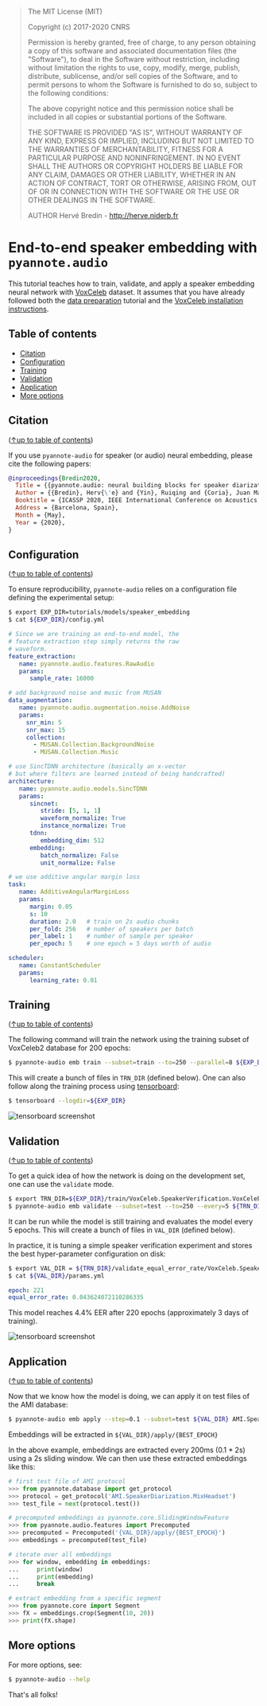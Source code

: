 > The MIT License (MIT)
>
> Copyright (c) 2017-2020 CNRS
>
> Permission is hereby granted, free of charge, to any person obtaining a copy
> of this software and associated documentation files (the "Software"), to deal
> in the Software without restriction, including without limitation the rights
> to use, copy, modify, merge, publish, distribute, sublicense, and/or sell
> copies of the Software, and to permit persons to whom the Software is
> furnished to do so, subject to the following conditions:
>
> The above copyright notice and this permission notice shall be included in all
> copies or substantial portions of the Software.
>
> THE SOFTWARE IS PROVIDED "AS IS", WITHOUT WARRANTY OF ANY KIND, EXPRESS OR
> IMPLIED, INCLUDING BUT NOT LIMITED TO THE WARRANTIES OF MERCHANTABILITY,
> FITNESS FOR A PARTICULAR PURPOSE AND NONINFRINGEMENT. IN NO EVENT SHALL THE
> AUTHORS OR COPYRIGHT HOLDERS BE LIABLE FOR ANY CLAIM, DAMAGES OR OTHER
> LIABILITY, WHETHER IN AN ACTION OF CONTRACT, TORT OR OTHERWISE, ARISING FROM,
> OUT OF OR IN CONNECTION WITH THE SOFTWARE OR THE USE OR OTHER DEALINGS IN THE
> SOFTWARE.
>
> AUTHOR
> Hervé Bredin - http://herve.niderb.fr

# End-to-end speaker embedding with `pyannote.audio`

This tutorial teaches how to train, validate, and apply a speaker embedding neural network with [VoxCeleb](http://www.robots.ox.ac.uk/~vgg/data/voxceleb/) dataset. It assumes that you have already followed both the [data preparation](../../data_preparation) tutorial and the [VoxCeleb installation instructions](https://github.com/pyannote/pyannote-db-voxceleb). 

## Table of contents
- [Citation](#citation)
- [Configuration](#configuration)
- [Training](#training)
- [Validation](#validation)
- [Application](#application)
- [More options](#more-options)

## Citation
([↑up to table of contents](#table-of-contents))

If you use `pyannote-audio` for speaker (or audio) neural embedding, please cite the following papers:

```bibtex
@inproceedings{Bredin2020,
  Title = {{pyannote.audio: neural building blocks for speaker diarization}},
  Author = {{Bredin}, Herv{\'e} and {Yin}, Ruiqing and {Coria}, Juan Manuel and {Gelly}, Gregory and {Korshunov}, Pavel and {Lavechin}, Marvin and {Fustes}, Diego and {Titeux}, Hadrien and {Bouaziz}, Wassim and {Gill}, Marie-Philippe},
  Booktitle = {ICASSP 2020, IEEE International Conference on Acoustics, Speech, and Signal Processing},
  Address = {Barcelona, Spain},
  Month = {May},
  Year = {2020},
}
```

## Configuration
([↑up to table of contents](#table-of-contents))

To ensure reproducibility, `pyannote-audio` relies on a configuration file defining the experimental setup:

```bash
$ export EXP_DIR=tutorials/models/speaker_embedding
$ cat ${EXP_DIR}/config.yml
```
```yaml
# Since we are training an end-to-end model, the
# feature extraction step simply returns the raw
# waveform.
feature_extraction:
   name: pyannote.audio.features.RawAudio
   params:
      sample_rate: 16000

# add background noise and music from MUSAN
data_augmentation:
   name: pyannote.audio.augmentation.noise.AddNoise
   params:
     snr_min: 5
     snr_max: 15
     collection:
       - MUSAN.Collection.BackgroundNoise
       - MUSAN.Collection.Music

# use SincTDNN architecture (basically an x-vector
# but where filters are learned instead of being handcrafted)
architecture:
   name: pyannote.audio.models.SincTDNN
   params:
      sincnet:
         stride: [5, 1, 1]
         waveform_normalize: True
         instance_normalize: True
      tdnn:
         embedding_dim: 512
      embedding:
         batch_normalize: False
         unit_normalize: False

# we use additive angular margin loss
task:
   name: AdditiveAngularMarginLoss
   params:
      margin: 0.05
      s: 10
      duration: 2.0   # train on 2s audio chunks
      per_fold: 256   # number of speakers per batch
      per_label: 1    # number of sample per speaker
      per_epoch: 5    # one epoch = 5 days worth of audio

scheduler:
   name: ConstantScheduler
   params:
      learning_rate: 0.01
```

## Training
([↑up to table of contents](#table-of-contents))

The following command will train the network using the training subset of VoxCeleb2 database for 200 epochs:

```bash
$ pyannote-audio emb train --subset=train --to=250 --parallel=8 ${EXP_DIR} VoxCeleb.SpeakerVerification.VoxCeleb2
```

This will create a bunch of files in `TRN_DIR` (defined below). One can also follow along the training process using [tensorboard](https://github.com/tensorflow/tensorboard):
```bash
$ tensorboard --logdir=${EXP_DIR}
```

![tensorboard screenshot](tb_train.png)


## Validation
([↑up to table of contents](#table-of-contents))

To get a quick idea of how the network is doing on the development set, one can use the `validate` mode.

```bash
$ export TRN_DIR=${EXP_DIR}/train/VoxCeleb.SpeakerVerification.VoxCeleb1.train
$ pyannote-audio emb validate --subset=test --to=250 --every=5 ${TRN_DIR} VoxCeleb.SpeakerDiarization.VoxCeleb1
```
It can be run while the model is still training and evaluates the model every 5 epochs. This will create a bunch of files in `VAL_DIR` (defined below). 

In practice, it is tuning a simple speaker verification experiment and stores the best hyper-parameter configuration on disk:

```bash
$ export VAL_DIR = ${TRN_DIR}/validate_equal_error_rate/VoxCeleb.SpeakerDiarization.VoxCeleb1.test
$ cat ${VAL_DIR}/params.yml
```
```yaml
epoch: 221
equal_error_rate: 0.043624072110286335
```

This model reaches 4.4% EER after 220 epochs (approximately 3 days of training).

![tensorboard screenshot](tb_validate.png)




## Application
([↑up to table of contents](#table-of-contents))

Now that we know how the model is doing, we can apply it on test files of the AMI database: 

```bash
$ pyannote-audio emb apply --step=0.1 --subset=test ${VAL_DIR} AMI.SpeakerDiarization.MixHeadset 
```

Embeddings will be extracted in `${VAL_DIR}/apply/{BEST_EPOCH}`

In the above example, embeddings are extracted every 200ms (0.1 * 2s) using a 2s sliding window. We can then use these extracted embeddings like this:

```python
# first test file of AMI protocol
>>> from pyannote.database import get_protocol
>>> protocol = get_protocol('AMI.SpeakerDiarization.MixHeadset')
>>> test_file = next(protocol.test())

# precomputed embeddings as pyannote.core.SlidingWindowFeature
>>> from pyannote.audio.features import Precomputed
>>> precomputed = Precomputed('{VAL_DIR}/apply/{BEST_EPOCH}')
>>> embeddings = precomputed(test_file)

# iterate over all embeddings
>>> for window, embedding in embeddings:
...     print(window)
...     print(embedding)
...     break

# extract embedding from a specific segment
>>> from pyannote.core import Segment
>>> fX = embeddings.crop(Segment(10, 20))
>>> print(fX.shape)
```

## More options

For more options, see:

```bash
$ pyannote-audio --help
```

That's all folks!

